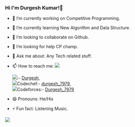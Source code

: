### Hi I'm Durgesh Kumar!👋

- 🔭 I’m currently working on Competitive Programming.
- 🌱 I’m currently learning  New Algorithm and Data Structure.
- 👯 I’m looking to collaborate on Github.
- 🤔 I’m looking for help CP champ. 
- 💬 Ask me about: Any Tech related stuff.
- 📫 How to reach me: <img src="https://api.iconify.design/bx:bxs-hand-down.svg"> 

     <img src="https://api.iconify.design/logos:linkedin.svg">:- [Durgesh](https://www.linkedin.com/in/durgesh-kumar-529997194/),   
     <img src="https://api.iconify.design/simple-icons:codechef.svg">Codechef:- [durgesh_7979](https://www.codechef.com/users/durgesh_7979),   
     <img src="https://api.iconify.design/simple-icons:codeforces.svg">Codeforces:- [Durgesh_7979](https://codeforces.com/profile/Durgesh_7979)

- 😄 Pronouns: He/His
- ⚡ Fun fact: Listening Music.

<img src="https://github-readme-stats.vercel.app/api?username=durgesh0187&&show_icons=true&title_color=ffffff&icon_color=bb2acf&text_color=daf7dc&bg_color=033333">
